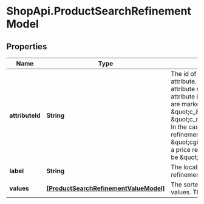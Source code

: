 # ShopApi.ProductSearchRefinementModel

## Properties
Name | Type | Description | Notes
------------ | ------------- | ------------- | -------------
**attributeId** | **String** | The id of the search refinement attribute. In the case of an attribute refinement, this is the attribute id.  Custom attributes are marked by the prefix \&quot;c_\&quot; (for example, \&quot;c_refinementColor\&quot;). In the case of a  category refinement, the id must be \&quot;cgid\&quot;. In the case of a price refinement, the id must be \&quot;price\&quot;. | 
**label** | **String** | The localized label of the refinement. | [optional] 
**values** | [**[ProductSearchRefinementValueModel]**](ProductSearchRefinementValueModel.md) | The sorted array of refinement values. This array can be empty. | [optional] 


